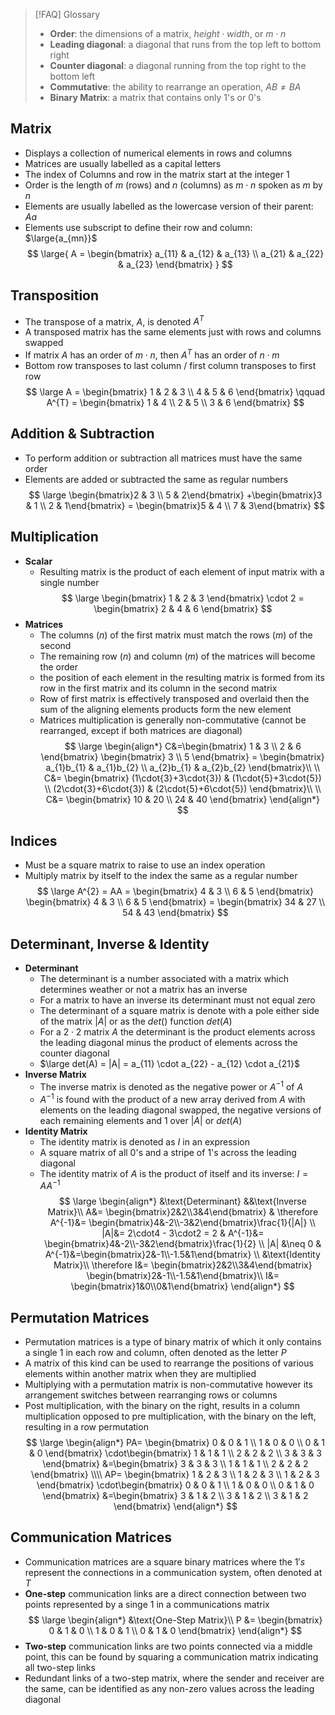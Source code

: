 > [!FAQ] Glossary
> - **Order**: the dimensions of a matrix, $height \cdot width$, or $m \cdot n$
> - **Leading diagonal**: a diagonal that runs from the top left to bottom right
> - **Counter diagonal**: a diagonal running from the top right to the bottom left
> - **Commutative**: the ability to rearrange an operation, $AB \neq BA$
> - **Binary Matrix**: a matrix that contains only $1$'s or $0$'s 

## Matrix
- Displays a collection of numerical elements in rows and columns
- Matrices are usually labelled as a capital letters
- The index of Columns and row in the matrix start at the integer $1$
- Order is the length of $m$ (rows) and $n$ (columns) as $m \cdot n$ spoken as $m$ by $n$
- Elements are usually labelled as the lowercase version of their parent: $Aa$
- Elements use subscript to define their row and column: $\large{a_{mn}}$
$$
\large{
  A = \begin{bmatrix}
    a_{11} & a_{12} & a_{13} \\
    a_{21} & a_{22} & a_{23}
 \end{bmatrix}
}
$$
## Transposition
- The transpose of a matrix, $A$, is denoted $A^T$
- A transposed matrix has the same elements just with rows and columns swapped
- If matrix $A$ has an order of $m\cdot{n}$, then $A^T$ has an order of $n\cdot{m}$
- Bottom row transposes to last column / first column transposes to first row
$$
\large
  A = \begin{bmatrix} 1 & 2 & 3 \\ 4 & 5 & 6 \end{bmatrix} \qquad
  A^{T} = \begin{bmatrix} 1 & 4 \\ 2 & 5 \\ 3 & 6 \end{bmatrix}
$$
## Addition & Subtraction
- To perform addition or subtraction all matrices must have the same order
- Elements are added or subtracted the same as regular numbers
$$
\large
\begin{bmatrix}2 & 3 \\ 5 & 2\end{bmatrix}
+\begin{bmatrix}3 & 1 \\ 2 & 1\end{bmatrix}
= \begin{bmatrix}5 & 4 \\ 7 & 3\end{bmatrix}
$$
## Multiplication
- **Scalar**
	- Resulting matrix is the product of each element of input matrix with a single number
$$
\large
\begin{bmatrix} 1 &  2 & 3 \end{bmatrix} 
\cdot 2 
= \begin{bmatrix} 2 & 4 & 6 \end{bmatrix}
$$
- **Matrices**
	- The columns ($n$) of the first matrix must match the rows ($m$) of the second
	- The remaining row ($n$) and column ($m$) of the matrices will become the order
	- the position of each element in the resulting matrix is formed from its row in the first matrix and its column in the second matrix
	- Row of first matrix is effectively transposed and overlaid then the sum of the aligning elements products form the new element
	- Matrices multiplication is generally  non-commutative (cannot be rearranged, except if both matrices are diagonal) 
$$
\large
\begin{align*}
	C&=\begin{bmatrix} 
		1 & 3 \\
		2 & 6
	\end{bmatrix}
	\begin{bmatrix} 
		3 \\ 5
	\end{bmatrix}
	= \begin{bmatrix}
		a_{1}b_{1} & a_{1}b_{2} \\
		a_{2}b_{1} & a_{2}b_{2}
	\end{bmatrix}\\ \\
	C&= \begin{bmatrix}
		(1\cdot{3}+3\cdot{3}) & (1\cdot{5}+3\cdot{5}) \\
		(2\cdot{3}+6\cdot{3}) & (2\cdot{5}+6\cdot{5})
	\end{bmatrix}\\ \\
	C&=  \begin{bmatrix}
		10 & 20 \\
		24 & 40
	\end{bmatrix}
\end{align*}
$$
## Indices
- Must be a square matrix to raise to use an index operation
- Multiply matrix by itself to the index the same as a regular number
$$
\large
A^{2} = AA =
\begin{bmatrix} 4 & 3 \\ 6 & 5 \end{bmatrix}
\begin{bmatrix} 4 & 3 \\ 6 & 5 \end{bmatrix}
=
\begin{bmatrix} 34 & 27 \\ 54 & 43 \end{bmatrix}
$$
## Determinant, Inverse & Identity
- **Determinant**
	- The determinant is a number associated with a matrix which determines weather or not a matrix has an inverse
	- For a matrix to have an inverse its determinant must not equal zero
	- The determinant of a square matrix is denote with a pole either side of the matrix $|A|$ or as the $det()$ function $det(A)$
	- For a $2\cdot2$ matrix $A$ the determinant is the product elements across the leading diagonal minus the product of elements across the counter diagonal
	- $\large det(A) = |A| = a_{11} \cdot a_{22} - a_{12} \cdot a_{21}$
- **Inverse Matrix**
	- The inverse matrix is denoted as the negative power or $A^{-1}$ of $A$
	- $A^{-1}$ is found with the product of a new array derived from $A$ with elements on the leading diagonal swapped, the negative versions of each remaining elements and $1$ over $|A|$ or $det(A)$
- **Identity Matrix**
	- The identity matrix is denoted as $I$ in an expression 
	- A square matrix of all $0$'s and a stripe of $1$'s across the leading diagonal
	- The identity matrix of $A$ is the product of itself and its inverse: $I = AA^{-1}$
$$
\large
\begin{align*}
&\text{Determinant} &&\text{Inverse Matrix}\\
A&= \begin{bmatrix}2&2\\3&4\end{bmatrix} &
\therefore A^{-1}&= \begin{bmatrix}4&-2\\-3&2\end{bmatrix}\frac{1}{|A|} \\
|A|&= 2\cdot4 - 3\cdot2 = 2 &
A^{-1}&= \begin{bmatrix}4&-2\\-3&2\end{bmatrix}\frac{1}{2} \\
|A| &\neq 0 &
A^{-1}&=\begin{bmatrix}2&-1\\-1.5&1\end{bmatrix} \\
&\text{Identity Matrix}\\
\therefore I&= 
  \begin{bmatrix}2&2\\3&4\end{bmatrix}
  \begin{bmatrix}2&-1\\-1.5&1\end{bmatrix}\\
I&= \begin{bmatrix}1&0\\0&1\end{bmatrix}
\end{align*}
$$
## Permutation Matrices
- Permutation matrices is a type of binary matrix of which it only contains a single $1$ in each row and column, often denoted as the letter $P$ 
- A matrix of this kind can be used to rearrange the positions of various elements within another matrix when they are multiplied
- Multiplying with a permutation matrix is non-commutative however its arrangement switches between rearranging rows or columns
- Post multiplication, with the binary on the right, results in a column multiplication opposed to pre multiplication, with the binary on the left, resulting in a row permutation
$$
\large 
\begin{align*}
PA= \begin{bmatrix} 0 & 0 & 1 \\ 1 & 0 & 0 \\ 0 & 1 & 0 \end{bmatrix}
\cdot\begin{bmatrix} 1 & 1 & 1 \\ 2 & 2 & 2 \\ 3 & 3 & 3 \end{bmatrix}
&=\begin{bmatrix} 3 & 3 & 3 \\ 1 & 1 & 1 \\ 2 & 2 & 2 \end{bmatrix}
\\\\
AP= \begin{bmatrix} 1 & 2 & 3 \\ 1 & 2 & 3 \\ 1 & 2 & 3 \end{bmatrix}
\cdot\begin{bmatrix} 0 & 0 & 1 \\ 1 & 0 & 0 \\ 0 & 1 & 0 \end{bmatrix}
&=\begin{bmatrix} 3 & 1 & 2 \\ 3 & 1 & 2 \\ 3 & 1 & 2 \end{bmatrix}
\end{align*}
$$
## Communication Matrices
- Communication matrices are a square binary matrices where the $1's$ represent the connections in a communication system, often denoted at $T$
- **One-step** communication links are a direct connection between two points represented by a singe $1$ in a communications matrix
$$
\large
\begin{align*}
&\text{One-Step Matrix}\\
P &= 
\begin{bmatrix}
0 & 1 & 0 \\
1 & 0 & 1 \\
0 & 1 & 0
\end{bmatrix}
\end{align*}
$$
- **Two-step** communication links are two points connected via a middle point, this can be found by squaring a communication matrix indicating all two-step links
- Redundant links of a two-step matrix, where the sender and receiver are the same, can be identified as any non-zero values across the leading diagonal
$$
$$